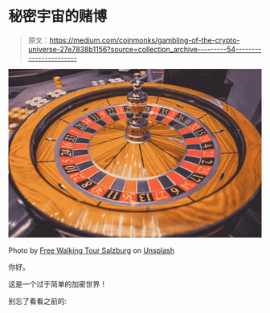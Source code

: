 # 秘密宇宙的赌博

> 原文：<https://medium.com/coinmonks/gambling-of-the-crypto-universe-27e7838b1156?source=collection_archive---------54----------------------->

![](img/93147449b9bf2f6463120b5f09c810ba.png)

Photo by [Free Walking Tour Salzburg](https://unsplash.com/@freewalkingtoursalzburg?utm_source=medium&utm_medium=referral) on [Unsplash](https://unsplash.com?utm_source=medium&utm_medium=referral)

你好。

这是一个过于简单的加密世界！

别忘了看看之前的: